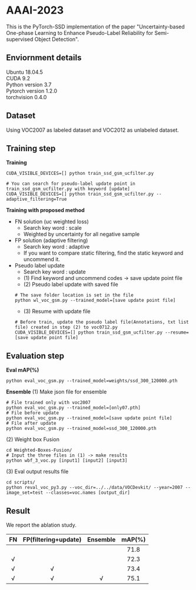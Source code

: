 # AAAI-2023

This is the PyTorch-SSD implementation of the paper "Uncertainty-based One-phase Learning to Enhance Pseudo-Label Reliability for Semi-supervised Object Detection".

## Enviornment details
Ubuntu 18.04.5    
CUDA 9.2   
Python version 3.7    
Pytorch version 1.2.0   
torchvision 0.4.0    

## Dataset
Using VOC2007 as labeled dataset and VOC2012 as unlabeled dataset.  

## Training step
**Training**
```
CUDA_VISIBLE_DEVICES=[] python train_ssd_gsm_ucfilter.py  

# You can search for pseudo-label update point in train_ssd_gsm_ucfilter.py with keyword [update]
CUDA_VISIBLE_DEVICES=[] python train_ssd_gsm_ucfilter.py --adaptive_filtering=True
```

**Training with proposed method**
  - FN solution (uc weighted loss)
     - Search key word : scale
     - Weighted by uncertainty for all negative sample
  - FP solution (adaptive filtering)
     - Search key word : adaptive
     - If you want to compare static filtering, find the static keyword and uncommend it.
  - Pseudo label update 
     - Search key word : update
     - (1) Find keyword and uncommend codes -> save update point file 
     - (2) Pseudo label update with saved file
     ```Shell
     # The save folder location is set in the file
     python wl_voc_gsm.py --trained_model=[save update point file]
     ```
     - (3) Resume with update file
     ```Shell     
     # Before train, update the pseudo label file(Annotations, txt list file) created in step (2) to voc0712.py
     CUDA_VISIBLE_DEVICES=[] python train_ssd_gsm_ucfilter.py --resume=[save update point file]
     ```
     
## Evaluation step
**Eval mAP(%)**
```
python eval_voc_gsm.py --trained_model=weights/ssd_300_120000.pth
```
**Ensemble**
(1) Make json file for ensemble 
```Shell
# File trained only with voc2007
python eval_voc_gsm.py --trained_model=[only07.pth]
# File before update
python eval_voc_gsm.py --trained_model=[save update point file]
# File after update
python eval_voc_gsm.py --trained_model=ssd_300_120000.pth
```
(2) Weight box Fusion
```Shell
cd Weighted-Boxes-Fusion/
# Input the three files in (1) -> make results
python wbf_3_voc.py [input1] [input2] [input3]
```
(3) Eval output results file
```Shell
cd scripts/
python reval_voc_py3.py --voc_dir=../../data/VOCDevkit/ --year=2007 --image_set=test --classes=voc.names [output_dir]
```

## Result
We report the ablation study.

|    FN    |  FP(filtering+update)  |    Ensemble      |    mAP(%)     |
|:--------:|:----------------------:|:----------------:|:--------------:|
|          |                        |                  |      71.8      |
|     √    |                        |                  |      72.3      |
|     √    |           √            |                  |      73.4      |
|     √    |           √            |        √         |      75.1      |



